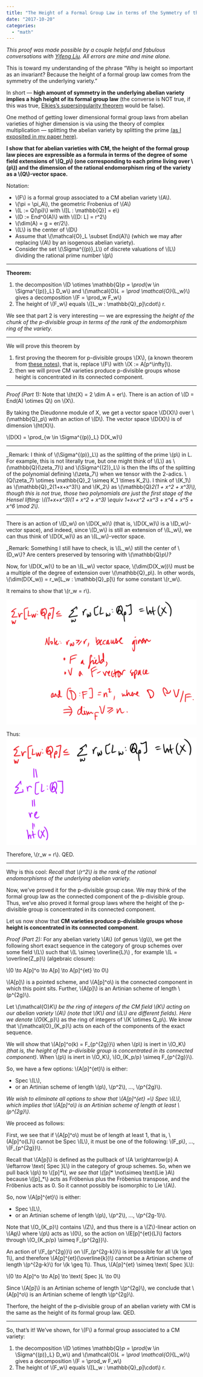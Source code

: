 ```yaml
---
title: "The Height of a Formal Group Law in terms of the Symmetry of the Underlying CM Abelian Variety"
date: "2017-10-20"
categories: 
  - "math"
---
```


_This proof was made possible by a couple helpful and fabulous conversations with [Yifeng Liu](http://www.math.northwestern.edu/~liuyf). All errors are mine and mine alone._

This is toward my understanding of the phrase “Why is height so important as an invariant? Because the height of a formal group law comes from the symmetry of the underlying variety.”

In short — **high amount of symmetry in the underlying abelian variety implies a high height of its formal group law** (the converse is NOT true, if this was true, [Elkies’s supersingularity theorem](/a-question-on-primes) would be false).

One method of getting lower dimensional formal group laws from abelian varieties of higher dimension is via using the theory of complex multiplication — splitting the abelian variety by splitting the prime [(as I exposited in my paper here)](/every-height).

**I show that for abelian varieties with CM, the height of the formal group law pieces are expressible as a formula in terms of the degree of some field extensions of \\(Q_p\\) (one corresponding to each prime living over \\(p\\)) and the dimension of the rational endomorphism ring of the variety as a \\(Q\\)-vector space.**

Notation:

- \\(F\\) is a formal group associated to a CM abelian variety \\(A\\).
- \\(\pi = \pi_A\\), the geometric Frobenius of \\(A\\)
- \\(L := Q(\pi)\\) with \\([L : \mathbb{Q}] = e\\)
- \\(D := End^0(A)\\) with \\([D: L] = r^2\\)
- \\(\dim(A) = g = er/2\\).
- \\(L\\) is the center of \\(D\\)
- Assume that \\(\mathcal{O}_L \subset End(A)\\) (which we may after replacing \\(A\\) by an isogenous abelian variety).
- Consider the set \\(\Sigma^{(p)}_L\\) of discrete valuations of \\(L\\) dividing the rational prime number \\(p\\)

* * *

**Theorem:**

1. the decomposition \\(D \otimes \mathbb{Q}_p = \prod_{w \in \Sigma^{(p)}_L} D_w\\) and \\(\mathcal{O}_L = \prod \mathcal{O}_{L_w}\\) gives a decomposition \\(F = \prod_w F_w\\)
2. The height of \\(F_w\\) equals \\([L_w : \mathbb{Q}_p]\cdot\\) r.

We see that part 2 is very interesting — we are expressing the _height of the chunk of the p-divisible group in terms of the rank of the endomorphism ring of the variety_.

* * *

We will prove this theorem by

1. first proving the theorem for p-divisible groups \\(X\\), (a known theorem from [these notes](https://www.math.columbia.edu/~dejong/seminar/CU-Seminar-AVff3.pdf)), that is, replace \\(F\\) with \\(X := A[p^\infty]\\).
2. then we will prove CM varieties produce p-divisible groups whose height is concentrated in its connected component.

* * *

_Proof (Part 1):_ Note that \\(ht(X) = 2 \dim A = er\\). There is an action of \\(D = End(A) \otimes Q\\) on \\(X\\).

By taking the Dieudonne module of X, we get a vector space \\(D(X)\\) over \\(\mathbb{Q}_p\\) with an action of \\(D\\). The vector space \\(D(X)\\) is of dimension \\(ht(X)\\).

\\(D(X) = \prod_{w \in \Sigma^{(p)}_L} D(X_w)\\)

* * *

_Remark: I think of \\(\Sigma^{(p)}_L\\) as the splitting of the prime \\(p\\) in L. For example, this is not literally true, but one might think of \\(L\\) as \\(\mathbb{Q}(\zeta_7)\\) and \\(\Sigma^{(2)}_L\\) is then the lifts of the splitting of the polynomial defining \\(\zeta_7\\) when we tensor with the 2-adics. \\(Q(\zeta_7) \otimes \mathbb{Q}_2 \simeq K_1 \times K_2\\). I think of \\(K_1\\) as \\(\mathbb{Q}_2(1+x+x^3)\\) and \\(K_2\\) as \\(\mathbb{Q}_2(1 + x^2 + x^3)\\), though this is not true, those two polynomials are just the first stage of the Hensel lifting: \\((1+x+x^3)(1 + x^2 + x^3) \equiv 1+x+x^2 +x^3 + x^4 + x^5 + x^6 \mod 2\\)._

* * *

There is an action of \\(D_w\\) on \\(D(X_w)\\) (that is, \\(D(X_w)\\) is a \\(D_w\\)-vector space), and indeed, since \\(D_w\\) is still an extension of \\(L_w\\), we can thus think of \\(D(X_w)\\) as an \\(L_w\\)-vector space.

_Remark: Something I still have to check, is \\(L_w\\) still the center of \\(D_w\\)? Are centers preserved by tensoring with \\(\mathbb{Q}_p\\)?_

Now, for \\(D(X_w)\\) to be an \\(L_w\\) vector space, \\(\dim(D(X_w))\\) must be a multiple of the degree of extension over \\(\mathbb{Q}_p\\). In other words, \\(\dim(D(X_w)) = r_w[L_w : \mathbb{Q}_p]\\) for some constant \\(r_w\\).

It remains to show that \\(r_w = r\\).

![](/images/wp-content/uploads/2017/10/image-8b.png)

Thus: ![](/images/wp-content/uploads/2017/10/image-7b.png)

Therefore, \\(r_w = r\\). QED.

* * *

Why is this cool: _Recall that \\(r^2\\) is the rank of the rational endomorphisms of the underlying abelian variety._

Now, we’ve proved it for the p-divisible group case. We may think of the formal group law as the connected component of the p-divisible group. Thus, we’ve also proved it formal group laws where the height of the p-divisible group is concentrated in its connected component.

Let us now show that **CM varieties produce p-divisible groups whose height is concentrated in its connected component**.

_Proof (Part 2):_ For any abelian variety \\(A\\) (of genus \\(g\\)), we get the following short exact sequence in the category of group schemes over some field \\(L\\) such that \\(L \simeq \overline{L}\\) , for example \\(L = \overline{Z_p}\\) (algebraic closure):

\\(0 \to A[p]^o \to A[p] \to A[p]^{et} \to 0\\)

\\(A[p]\\) is a pointed scheme, and \\(A[p]^o\\) is the connected component in which this point sits. Further, \\(A[p]\\) is an Artinian scheme of length \\(p^{2g}\\).

Let \\(\mathcal{O}_K\\) be the ring of integers of the CM field \\(K\\) acting on our abelian variety \\(A\\) (note that \\(K\\) and \\(L\\) are different fields). Here we denote \\(O_{K_p}\\) as the ring of integers of \\(K \otimes Q_p\\). We know that \\(\mathcal{O}_{K_p}\\) acts on each of the components of the exact sequence.

We will show that \\(A[p]^o(k) = F_{p^{2g}}\\) when \\(p\\) is inert in \\(O_K\\) _(that is, the height of the p-divisible group is concentrated in its connected component)_. When \\(p\\) is inert in \\(O_K\\), \\(O_{K_p/p} \simeq F_{p^{2g}}\\).

So, we have a few options: \\(A[p]^{et}\\) is either:

- Spec \\(L\\),
- or an Artinian scheme of length \\(p\\), \\(p^2\\), …, \\(p^{2g}\\).

_We wish to eliminate all options to show that \\(A[p]^{et} =\\) Spec \\(L\\), which implies that \\(A[p]^o\\) is an Artinian scheme of length at least \\(p^{2g}\\)._

We proceed as follows:

First, we see that if \\(A[p]^o\\) must be of length at least 1, that is, \\(A[p]^o(L)\\) cannot be Spec \\(L\\), it must be one of the following: \\(F_p\\), …, \\(F_{p^{2g}}\\).

Recall that \\(A[p]\\) is defined as the pullback of \\(A \xrightarrow{p} A \leftarrow \text{ Spec }L\\) in the category of group schemes. So, when we pull back \\(p\\) to \\([p]_*\\), we see that \\([p]_* \not\simeq \text{Lie }A\\) because \\([p]_*\\) acts as Fröbenius plus the Fröbenius transpose, and the Fröbenius acts as 0. So it cannot possibly be isomorphic to Lie \\(A\\).

So, now \\(A[p]^{et}\\) is either:

- Spec \\(L\\),
- or an Artinian scheme of length \\(p\\), \\(p^2\\), …, \\(p^{2g-1}\\).

Note that \\(O_{K_p}\\) contains \\(Z\\), and thus there is a \\(Z\\)-linear action on \\(A[p](L)\\) where \\(p\\) acts as \\(0\\), so the action on \\(E[p]^{et}(L)\\) factors through \\(O_{K_p/p} \simeq F_{p^{2g}}\\).

An action of \\(F_{p^{2g}}\\) on \\(F_{p^{2g-k}}\\) is impossible for all \\(k \geq 1\\), and therefore \\(A[p]^{et}(\overline{k})\\) cannot be a Artinian scheme of length \\(p^{2g-k}\\) for \\(k \geq 1\\). Thus, \\(A[p]^{et} \simeq \text{ Spec }L\\):

\\(0 \to A[p]^o \to A[p] \to \text{ Spec }L \to 0\\)

Since \\(A[p]\\) is an Artinian scheme of length \\(p^{2g}\\), we conclude that \\(A[p]^o\\) is an Artinian scheme of length \\(p^{2g}\\).

Therfore, the height of the p-divisible group of an abelian variety with CM is the same as the height of its formal group law. QED.

* * *

So, that’s it! We’ve shown, for \\(F\\) a formal group associated to a CM variety:

1. the decomposition \\(D \otimes \mathbb{Q}_p = \prod_{w \in \Sigma^{(p)}_L} D_w\\) and \\(\mathcal{O}_L = \prod \mathcal{O}_{L_w}\\) gives a decomposition \\(F = \prod_w F_w\\)
2. The height of \\(F_w\\) equals \\([L_w : \mathbb{Q}_p]\cdot\\) r.
